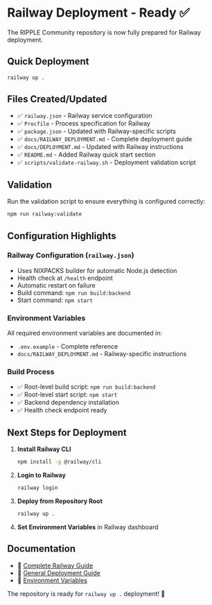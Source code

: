 # Railway Deployment - Ready ✅

The RIPPLE Community repository is now fully prepared for Railway deployment.

## Quick Deployment

```bash
railway up .
```

## Files Created/Updated

- ✅ `railway.json` - Railway service configuration
- ✅ `Procfile` - Process specification for Railway
- ✅ `package.json` - Updated with Railway-specific scripts
- ✅ `docs/RAILWAY_DEPLOYMENT.md` - Complete deployment guide
- ✅ `docs/DEPLOYMENT.md` - Updated with Railway instructions
- ✅ `README.md` - Added Railway quick start section
- ✅ `scripts/validate-railway.sh` - Deployment validation script

## Validation

Run the validation script to ensure everything is configured correctly:

```bash
npm run railway:validate
```

## Configuration Highlights

### Railway Configuration (`railway.json`)
- Uses NIXPACKS builder for automatic Node.js detection
- Health check at `/health` endpoint
- Automatic restart on failure
- Build command: `npm run build:backend`
- Start command: `npm start`

### Environment Variables
All required environment variables are documented in:
- `.env.example` - Complete reference
- `docs/RAILWAY_DEPLOYMENT.md` - Railway-specific instructions

### Build Process
- ✅ Root-level build script: `npm run build:backend`
- ✅ Root-level start script: `npm start`
- ✅ Backend dependency installation
- ✅ Health check endpoint ready

## Next Steps for Deployment

1. **Install Railway CLI**
   ```bash
   npm install -g @railway/cli
   ```

2. **Login to Railway**
   ```bash
   railway login
   ```

3. **Deploy from Repository Root**
   ```bash
   railway up .
   ```

4. **Set Environment Variables** in Railway dashboard

## Documentation

- 📖 [Complete Railway Guide](docs/RAILWAY_DEPLOYMENT.md)
- 📖 [General Deployment Guide](docs/DEPLOYMENT.md)
- 📖 [Environment Variables](.env.example)

The repository is ready for `railway up .` deployment! 🚂